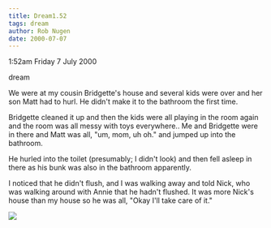 ```yaml
---
title: Dream1.52
tags: dream
author: Rob Nugen
date: 2000-07-07
---
```


<p class=date>1:52am Friday 7 July 2000</p>

<p class=note>dream</p>

<p class=dream>We were at my cousin Bridgette's house and several kids were over and her son Matt had to hurl.  He didn't make it to the bathroom the first time.

<p class=dream>Bridgette cleaned it up and then the kids were all playing in the room again and the room was all messy with toys everywhere.. Me and Bridgette were in there and Matt was all, "um, mom, uh oh." and jumped up into the bathroom.

<p class=dream>He hurled into the toilet (presumably; I didn't look) and then fell asleep in there as his bunk was also in the bathroom apparently.

<p class=dream>I noticed that he didn't flush, and I was walking away and told Nick, who was walking around with Annie that he hadn't flushed.  It was more Nick's house than my house so he was all, "Okay I'll take care of it."


<p><img src="/images/rob/wL-ROB.gif">

